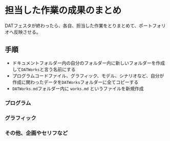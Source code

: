 # 担当した作業の成果のまとめ
DATフェスタが終わったら、各自、担当した作業をとりまとめて、ポートフォリオへ反映させる。

## 手順
- ドキュメントフォルダー内の自分のフォルダー内に新しいフォルダーを作成して`DATWorks`と言う名前にする
- プログラムコードファイル、グラフィック、モデル、シナリオなど、自分が作成に関わったデータを`DATWorks`フォルダーに全てコピーする
- `DATWorks.md`フォルダー内に `works.md` というファイルを新規作成

### プログラム


### グラフィック


### その他、企画やセリフなど

